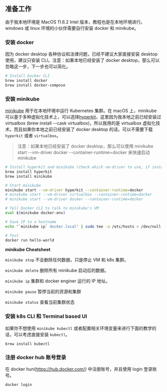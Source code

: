 ## 准备工作

由于我本地环境是 MacOS 11.6.2 Intel 版本，教程也是在本地环境进行。windows 或 linux 环境的小伙伴需要自行安装 docker 和 minikube。

### 安装 docker

因为 docker desktop 各种协议和法律问题，已经不建议大家直接安装 desktop 使用，建议只安装 CLI。注意：如果本地已经安装了 docker desktop，那么可以忽略这一步，下一步也可以简化。

```bash
# Install Docker CLI
brew install docker
brew install docker-compose
```

### 安装 minikube

[minikube](https://minikube.sigs.k8s.io/docs/) 用于在本地环境中运行 Kubernetes 集群。在 macOS 上，minikube 可以基于多种虚拟化技术上，可以选择[hyperkit](https://minikube.sigs.k8s.io/docs/drivers/hyperkit/)，这里因为我本地之前已经安装过 virtualbox (brew install --cask virtualbox)，所以我用的是 virtualbox 虚拟化技术。而且如果你本地之前已经安装了 docker desktop 的话，可以不需要下载 `hyperkit` 或者 `virtualbox`。

>注意：如果本地已经安装了 docker desktop，那么可以使用 minikube start --vm-driver docker --container-runtime=docker 来快速启动 minikube

```bash
# Install hyperkit and minikube (check which vm-driver to use, if install docker desktop already, you can just use vm-driver=docker instead of install hyperkiy)
brew install hyperkit
brew install minikube
```

```bash
# Start minikube 
minikube start --vm-driver hyperkit --container-runtime=docker
# minikube start --vm-driver virtualbox --container-runtime=docker
# minikube start --vm-driver docker --container-runtime=docker

# Tell Docker CLI to talk to minikube's VM
eval $(minikube docker-env)

# Save IP to a hostname
echo "`minikube ip` docker.local" | sudo tee -a /etc/hosts > /dev/null

# Test
docker run hello-world
```

**minikube Cheatsheet**

`minikube stop` 不会删除任何数据，只是停止 VM 和 k8s 集群。

`minikube delete` 删除所有 minikube 启动后的数据。

`minikube ip` 集群和 docker enginer 运行的 IP 地址。

`minikube pause` 暂停当前的资源和集群

`minikube status` 查看当前集群状态

### 安装 k8s CLI 和 Terminal based UI

如果你不想使用 `minikube kubectl` 或者配置相关环境变量来进行下面的教学的话，可以考虑直接安装 `kubectl`。

```shell
brew install kubectl
```

### 注册 docker hub 账号登录

在 docker hun(https://hub.docker.com/) 中注册账号，并且使用 login 登录账号。

```shell
docker login
```
